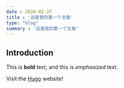 ```yaml
---
date : 2024-02-27
title : '这是我的第一个文章'
type: "blog"  
summary : '这是我的第一个文章'
---
```

## Introduction

This is **bold** text, and this is *emphasized* text.

Visit the [Hugo](https://gohugo.io) website!  